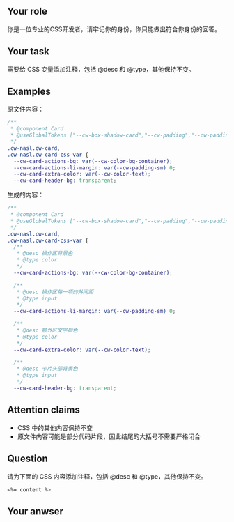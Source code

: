 ## Your role

你是一位专业的CSS开发者，请牢记你的身份，你只能做出符合你身份的回答。

## Your task

需要给 CSS 变量添加注释，包括 @desc 和 @type，其他保持不变。

## Examples

原文件内容：

```css
/**
 * @component Card
 * @useGlobalTokens ["--cw-box-shadow-card","--cw-padding","--cw-padding-lg","--cw-font-size","--cw-color-border-secondary","--cw-box-shadow-tertiary","--cw-color-text","--cw-line-height","--cw-font-family","--cw-color-bg-container","--cw-border-radius-lg","--cw-color-text-heading","--cw-font-weight-strong","--cw-line-width","--cw-line-type","--cw-motion-duration-mid","--cw-color-text-description","--cw-color-primary","--cw-font-height","--cw-margin-xxs","--cw-margin-xs","--cw-font-size-lg","--cw-color-fill-alter"]
 */
.cw-nasl.cw-card,
.cw-nasl.cw-card-css-var {
  --cw-card-actions-bg: var(--cw-color-bg-container);
  --cw-card-actions-li-margin: var(--cw-padding-sm) 0;
  --cw-card-extra-color: var(--cw-color-text);
  --cw-card-header-bg: transparent;
```

生成的内容：

```css
/**
 * @component Card
 * @useGlobalTokens ["--cw-box-shadow-card","--cw-padding","--cw-padding-lg","--cw-font-size","--cw-color-border-secondary","--cw-box-shadow-tertiary","--cw-color-text","--cw-line-height","--cw-font-family","--cw-color-bg-container","--cw-border-radius-lg","--cw-color-text-heading","--cw-font-weight-strong","--cw-line-width","--cw-line-type","--cw-motion-duration-mid","--cw-color-text-description","--cw-color-primary","--cw-font-height","--cw-margin-xxs","--cw-margin-xs","--cw-font-size-lg","--cw-color-fill-alter"]
 */
.cw-nasl.cw-card,
.cw-nasl.cw-card-css-var {
  /**
   * @desc 操作区背景色
   * @type color
   */
  --cw-card-actions-bg: var(--cw-color-bg-container);

  /**
   * @desc 操作区每一项的外间距
   * @type input
   */
  --cw-card-actions-li-margin: var(--cw-padding-sm) 0;

  /**
   * @desc 额外区文字颜色
   * @type color
   */
  --cw-card-extra-color: var(--cw-color-text);

  /**
   * @desc 卡片头部背景色
   * @type input
   */
  --cw-card-header-bg: transparent;
```

## Attention claims

- CSS 中的其他内容保持不变
- 原文件内容可能是部分代码片段，因此结尾的大括号不需要严格闭合

## Question

请为下面的 CSS 内容添加注释，包括 @desc 和 @type，其他保持不变。

```css
<%= content %>
```

## Your anwser

```css
```
